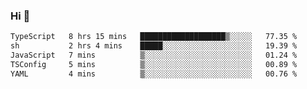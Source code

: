 ### Hi 👋

<!--START_SECTION:waka-->

```txt
TypeScript   8 hrs 15 mins   ███████████████████▒░░░░░   77.35 %
sh           2 hrs 4 mins    █████░░░░░░░░░░░░░░░░░░░░   19.39 %
JavaScript   7 mins          ▒░░░░░░░░░░░░░░░░░░░░░░░░   01.24 %
TSConfig     5 mins          ▒░░░░░░░░░░░░░░░░░░░░░░░░   00.89 %
YAML         4 mins          ▒░░░░░░░░░░░░░░░░░░░░░░░░   00.76 %
```

<!--END_SECTION:waka-->

